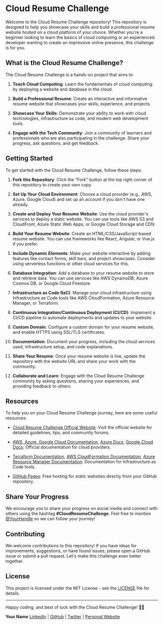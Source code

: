 # Cloud Resume Challenge

Welcome to the Cloud Resume Challenge repository! This repository is designed to help you showcase your skills and build a professional resume website hosted on a cloud platform of your choice. Whether you're a beginner looking to learn the basics of cloud computing or an experienced developer wanting to create an impressive online presence, this challenge is for you.

## What is the Cloud Resume Challenge?

The Cloud Resume Challenge is a hands-on project that aims to:

1. **Teach Cloud Computing**: Learn the fundamentals of cloud computing by deploying a website and database in the cloud.

2. **Build a Professional Resume**: Create an interactive and informative resume website that showcases your skills, experience, and projects.

3. **Showcase Your Skills**: Demonstrate your ability to work with cloud technologies, infrastructure as code, and modern web development tools.

4. **Engage with the Tech Community**: Join a community of learners and professionals who are also participating in the challenge. Share your progress, ask questions, and get feedback.

## Getting Started

To get started with the Cloud Resume Challenge, follow these steps:

1. **Fork this Repository**: Click the "Fork" button at the top right corner of this repository to create your own copy.

2. **Set Up Your Cloud Environment**: Choose a cloud provider (e.g., AWS, Azure, Google Cloud) and set up an account if you don't have one already.

3. **Create and Deploy Your Resume Website**: Use the cloud provider's services to deploy a static website. You can use tools like AWS S3 and CloudFront, Azure Static Web Apps, or Google Cloud Storage and CDN.

4. **Build Your Resume Website**: Create an HTML/CSS/JavaScript-based resume website. You can use frameworks like React, Angular, or Vue.js if you prefer.

5. **Include Dynamic Elements**: Make your website interactive by adding features like contact forms, skill bars, and project showcases. Consider using serverless functions or other cloud services for this.

6. **Database Integration**: Add a database to your resume website to store and retrieve data. You can use services like AWS DynamoDB, Azure Cosmos DB, or Google Cloud Firestore.

7. **Infrastructure as Code (IaC)**: Manage your cloud infrastructure using Infrastructure as Code tools like AWS CloudFormation, Azure Resource Manager, or Terraform.

8. **Continuous Integration/Continuous Deployment (CI/CD)**: Implement a CI/CD pipeline to automate deployments and updates to your website.

9. **Custom Domain**: Configure a custom domain for your resume website, and enable HTTPS using SSL/TLS certificates.

10. **Documentation**: Document your progress, including the cloud services used, infrastructure setup, and code explanations.

11. **Share Your Resume**: Once your resume website is live, update the repository with the website URL and share your work with the community.

12. **Collaborate and Learn**: Engage with the Cloud Resume Challenge community by asking questions, sharing your experiences, and providing feedback to others.

## Resources

To help you on your Cloud Resume Challenge journey, here are some useful resources:

- [Cloud Resume Challenge Official Website](https://cloudresumechallenge.dev/): Visit the official website for detailed guidelines, tips, and community forums.

- [AWS, Azure, Google Cloud Documentation](https://aws.amazon.com/documentation/), [Azure Docs](https://docs.microsoft.com/en-us/azure/), [Google Cloud Docs](https://cloud.google.com/docs): Official documentation for cloud providers.

- [Terraform Documentation](https://www.terraform.io/docs/index.html), [AWS CloudFormation Documentation](https://docs.aws.amazon.com/cloudformation/), [Azure Resource Manager Documentation](https://docs.microsoft.com/en-us/azure/azure-resource-manager/): Documentation for Infrastructure as Code tools.

- [GitHub Pages](https://pages.github.com/): Free hosting for static websites directly from your GitHub repository.

## Share Your Progress

We encourage you to share your progress on social media and connect with others using the hashtag **#CloudResumeChallenge**. Feel free to mention [@YourHandle](https://twitter.com/YourHandle) so we can follow your journey!

## Contributing

We welcome contributions to this repository! If you have ideas for improvements, suggestions, or have found issues, please open a GitHub issue or submit a pull request. Let's make this challenge even better together.

## License

This project is licensed under the MIT License - see the [LICENSE](LICENSE) file for details.

---

Happy coding, and best of luck with the Cloud Resume Challenge! 🚀🌐

**Your Name**
[LinkedIn](https://www.linkedin.com/in/yourname) | [GitHub](https://github.com/yourgithub) | [Twitter](https://twitter.com/yourtwitter) | [Personal Website](https://www.yourwebsite.com)
